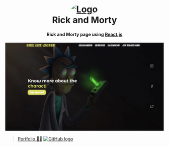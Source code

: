 <h1 align="center">
  <br>
  <a href="https://cartoons-zeta.vercel.app/"><img style="border-radius: 100%" width="100" height="100" alt="Logo" src="https://w7.pngwing.com/pngs/277/446/png-transparent-rick-and-morty-illustratrion-rick-sanchez-morty-smith-rick-and-morty-season-1-television-show-youtube-rick-and-morty-television-logo-computer-wallpaper.png"></a>
  <br>
  Rick and Morty
  <br>
  <h4 align="center">Rick and Morty page using <a href="https://uk.reactjs.org/" target="_blank">React.js</a>
</h1>

<img src="./screenshot.png" alt="Screenshot">

> [Portfolio 👨‍💻](https://yuriy-kulakovskyi.github.io/Portfolio/) <a href="https://github.com/yuriy-kulakovskyi"><img width="30" src="https://camo.githubusercontent.com/eff93eb40f9cb9691cdbedba4158b8acca6e4a33d723234f5135cea107381a05/68747470733a2f2f63646e342e69636f6e66696e6465722e636f6d2f646174612f69636f6e732f69636f6e73696d706c652d6c6f676f74797065732f3531322f6769746875622d3531322e706e67" alt="GitHub logo"></a>